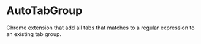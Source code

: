 # AutoTabGroup
Chrome extension that add all tabs that matches to a regular expression to an existing tab group.
